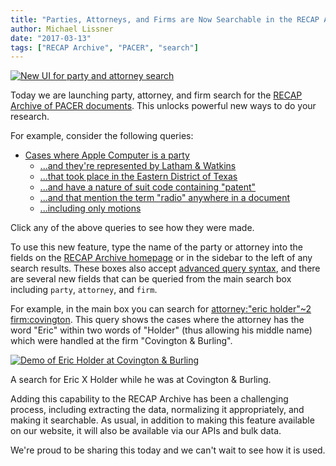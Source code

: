 ```yaml
---
title: "Parties, Attorneys, and Firms are Now Searchable in the RECAP Archive "
author: Michael Lissner
date: "2017-03-13"
tags: ["RECAP Archive", "PACER", "search"]
---
```


<div className="right-image">
    <a href="https://www.courtlistener.com/recap/">
        <img src="/images/party-atty-search.png"
             alt="New UI for party and attorney search"
             className="img-responsive border"/>
    </a>
</div>

Today we are launching party, attorney, and firm search for the [RECAP Archive of PACER documents][archive]. This unlocks powerful new ways to do your research. 

For example, consider the following queries:
 
  - [Cases where Apple Computer is a party][apple]
    - [...and they're represented by Latham & Watkins][ap-wat]
    - [...that took place in the Eastern District of Texas][east]
    - [...and have a nature of suit code containing "patent"][patent]
    - [...and that mention the term "radio" anywhere in a document][radio]
    - [...including only motions][mo-only]
    
Click any of the above queries to see how they were made.

To use this new feature, type the name of the party or attorney into the fields on the [RECAP Archive homepage][archive] or in the sidebar to the left of any search results. These boxes also accept [advanced query syntax][adv], and there are several new fields that can be queried from the main search box including `party`, `attorney`, and `firm`. 

For example, in the main box you can search for [attorney:"eric holder"~2 firm:covington][holder]. This query shows the cases where the attorney has the word "Eric" within two words of "Holder" (thus allowing his middle name) which were handled at the firm "Covington & Burling".

<div className="left-image">
    <a href="https://www.courtlistener.com/?q=attorney%3A%22eric+holder%22~2+firm%3Acovington&type=r&order_by=score+desc">
       <img src="/images/holder-at-covington.png"
                    alt="Demo of Eric Holder at Covington & Burling"
                   className="img-responsive border"/>
    </a>
    <p className="caption">A search for Eric X Holder while he was at Covington & Burling.</p>
</div>
<div className="clearfix"></div>

Adding this capability to the RECAP Archive has been a challenging process, including extracting the data, normalizing it appropriately, and making it searchable. As usual, in addition to making this feature available on our website, it will also be available via our APIs and bulk data. 

We're proud to be sharing this today and we can't wait to see how it is used.


[archive]: https://www.courtlistener.com/recap/
[apple]: https://www.courtlistener.com/?q=&type=r&order_by=score+desc&party_name=apple
[ap-wat]: https://www.courtlistener.com/?q=firm%3A(latham+watkins)&type=r&order_by=score+desc&party_name=apple
[east]: https://www.courtlistener.com/?q=firm%3A(latham+watkins)&type=r&order_by=score+desc&party_name=apple&court=txed
[patent]: https://www.courtlistener.com/?q=firm%3A(latham+watkins)&type=r&order_by=score+desc&nature_of_suit=patent&party_name=apple&court=txed
[radio]: https://www.courtlistener.com/?q=firm%3A(latham+watkins)+radio&type=r&order_by=score+desc&nature_of_suit=patent&party_name=apple&court=txed
[mo-only]: https://www.courtlistener.com/?q=firm%3A(latham+watkins)+radio&type=r&order_by=score+desc&description=motion&nature_of_suit=patent&party_name=apple&court=txed
[adv]: https://www.courtlistener.com/search/advanced-techniques/
[holder]: https://www.courtlistener.com/?q=attorney%3A%22eric+holder%22~2+firm%3Acovington&type=r&order_by=score+desc
